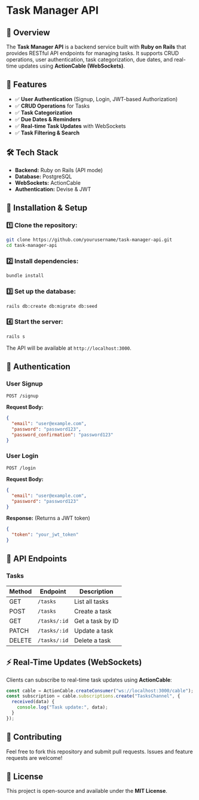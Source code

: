 # Task Manager API

## 📌 Overview
The **Task Manager API** is a backend service built with **Ruby on Rails** that provides RESTful API endpoints for managing tasks. It supports CRUD operations, user authentication, task categorization, due dates, and real-time updates using **ActionCable (WebSockets)**.

## 🚀 Features
- ✅ **User Authentication** (Signup, Login, JWT-based Authorization)
- ✅ **CRUD Operations** for Tasks
- ✅ **Task Categorization**
- ✅ **Due Dates & Reminders**
- ✅ **Real-time Task Updates** with WebSockets
- ✅ **Task Filtering & Search**

## 🛠️ Tech Stack
- **Backend:** Ruby on Rails (API mode)
- **Database:** PostgreSQL
- **WebSockets:** ActionCable
- **Authentication:** Devise & JWT

## 📂 Installation & Setup
### 1️⃣ Clone the repository:
```sh
git clone https://github.com/yourusername/task-manager-api.git
cd task-manager-api
```

### 2️⃣ Install dependencies:
```sh
bundle install
```

### 3️⃣ Set up the database:
```sh
rails db:create db:migrate db:seed
```

### 4️⃣ Start the server:
```sh
rails s
```

The API will be available at `http://localhost:3000`.

## 🔑 Authentication
### **User Signup**
```http
POST /signup
```
**Request Body:**
```json
{
  "email": "user@example.com",
  "password": "password123",
  "password_confirmation": "password123"
}
```

### **User Login**
```http
POST /login
```
**Request Body:**
```json
{
  "email": "user@example.com",
  "password": "password123"
}
```
**Response:** (Returns a JWT token)
```json
{
  "token": "your_jwt_token"
}
```

## 📝 API Endpoints
### **Tasks**
| Method | Endpoint         | Description        |
|--------|-----------------|--------------------|
| GET    | `/tasks`        | List all tasks    |
| POST   | `/tasks`        | Create a task     |
| GET    | `/tasks/:id`    | Get a task by ID  |
| PATCH  | `/tasks/:id`    | Update a task     |
| DELETE | `/tasks/:id`    | Delete a task     |

## ⚡ Real-Time Updates (WebSockets)
Clients can subscribe to real-time task updates using **ActionCable**:
```javascript
const cable = ActionCable.createConsumer("ws://localhost:3000/cable");
const subscription = cable.subscriptions.create("TasksChannel", {
  received(data) {
    console.log("Task update:", data);
  }
});
```

## 📌 Contributing
Feel free to fork this repository and submit pull requests. Issues and feature requests are welcome!

## 📜 License
This project is open-source and available under the **MIT License**.

